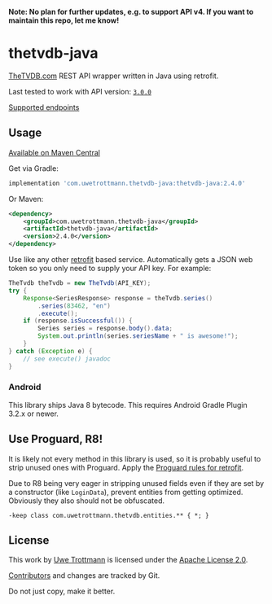 **Note: No plan for further updates, e.g. to support API v4. If you want to maintain this repo, let me know!**

# thetvdb-java

[TheTVDB.com](https://www.thetvdb.com) REST API wrapper written in Java using retrofit.

Last tested to work with API version: [`3.0.0`](https://api.thetvdb.com/swagger)

[Supported endpoints](https://github.com/UweTrottmann/thetvdb-java/issues/1)

## Usage
<a href="https://search.maven.org/search?q=thetvdb-java">Available on Maven Central</a>

Get via Gradle:
```groovy
implementation 'com.uwetrottmann.thetvdb-java:thetvdb-java:2.4.0'
```

Or Maven:
```xml
<dependency>
    <groupId>com.uwetrottmann.thetvdb-java</groupId>
    <artifactId>thetvdb-java</artifactId>
    <version>2.4.0</version>
</dependency>
```

Use like any other [retrofit](https://square.github.io/retrofit) based service.
Automatically gets a JSON web token so you only need to supply your API key.
For example:

```java
TheTvdb theTvdb = new TheTvdb(API_KEY);
try {
    Response<SeriesResponse> response = theTvdb.series()
        .series(83462, "en")
        .execute();
    if (response.isSuccessful()) {
        Series series = response.body().data;
        System.out.println(series.seriesName + " is awesome!");
    }
} catch (Exception e) {
    // see execute() javadoc 
}
```

### Android
This library ships Java 8 bytecode. This requires Android Gradle Plugin 3.2.x or newer.

## Use Proguard, R8!
It is likely not every method in this library is used, so it is probably useful to strip unused ones with Proguard.
Apply the [Proguard rules for retrofit](https://square.github.io/retrofit/#download).

Due to R8 being very eager in stripping unused fields even if they are set by a constructor (like `LoginData`), 
prevent entities from getting optimized. Obviously they also should not be obfuscated.
```proguard
-keep class com.uwetrottmann.thetvdb.entities.** { *; }
```

## License
This work by [Uwe Trottmann](https://uwetrottmann.com) is licensed under the [Apache License 2.0](LICENSE.txt).

[Contributors](https://github.com/UweTrottmann/thetvdb-java/graphs/contributors) and changes are tracked by Git.

Do not just copy, make it better.
